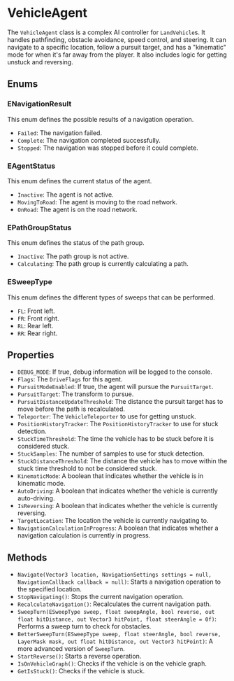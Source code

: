 # VehicleAgent

The `VehicleAgent` class is a complex AI controller for `LandVehicle`s. It handles pathfinding, obstacle avoidance, speed control, and steering. It can navigate to a specific location, follow a pursuit target, and has a "kinematic" mode for when it's far away from the player. It also includes logic for getting unstuck and reversing.

## Enums

### ENavigationResult

This enum defines the possible results of a navigation operation.

-   `Failed`: The navigation failed.
-   `Complete`: The navigation completed successfully.
-   `Stopped`: The navigation was stopped before it could complete.

### EAgentStatus

This enum defines the current status of the agent.

-   `Inactive`: The agent is not active.
-   `MovingToRoad`: The agent is moving to the road network.
-   `OnRoad`: The agent is on the road network.

### EPathGroupStatus

This enum defines the status of the path group.

-   `Inactive`: The path group is not active.
-   `Calculating`: The path group is currently calculating a path.

### ESweepType

This enum defines the different types of sweeps that can be performed.

-   `FL`: Front left.
-   `FR`: Front right.
-   `RL`: Rear left.
-   `RR`: Rear right.

## Properties

-   `DEBUG_MODE`: If true, debug information will be logged to the console.
-   `Flags`: The `DriveFlags` for this agent.
-   `PursuitModeEnabled`: If true, the agent will pursue the `PursuitTarget`.
-   `PursuitTarget`: The transform to pursue.
-   `PursuitDistanceUpdateThreshold`: The distance the pursuit target has to move before the path is recalculated.
-   `Teleporter`: The `VehicleTeleporter` to use for getting unstuck.
-   `PositionHistoryTracker`: The `PositionHistoryTracker` to use for stuck detection.
-   `StuckTimeThreshold`: The time the vehicle has to be stuck before it is considered stuck.
-   `StuckSamples`: The number of samples to use for stuck detection.
-   `StuckDistanceThreshold`: The distance the vehicle has to move within the stuck time threshold to not be considered stuck.
-   `KinematicMode`: A boolean that indicates whether the vehicle is in kinematic mode.
-   `AutoDriving`: A boolean that indicates whether the vehicle is currently auto-driving.
-   `IsReversing`: A boolean that indicates whether the vehicle is currently reversing.
-   `TargetLocation`: The location the vehicle is currently navigating to.
-   `NavigationCalculationInProgress`: A boolean that indicates whether a navigation calculation is currently in progress.

## Methods

-   `Navigate(Vector3 location, NavigationSettings settings = null, NavigationCallback callback = null)`: Starts a navigation operation to the specified location.
-   `StopNavigating()`: Stops the current navigation operation.
-   `RecalculateNavigation()`: Recalculates the current navigation path.
-   `SweepTurn(ESweepType sweep, float sweepAngle, bool reverse, out float hitDistance, out Vector3 hitPoint, float steerAngle = 0f)`: Performs a sweep turn to check for obstacles.
-   `BetterSweepTurn(ESweepType sweep, float steerAngle, bool reverse, LayerMask mask, out float hitDistance, out Vector3 hitPoint)`: A more advanced version of `SweepTurn`.
-   `StartReverse()`: Starts a reverse operation.
-   `IsOnVehicleGraph()`: Checks if the vehicle is on the vehicle graph.
-   `GetIsStuck()`: Checks if the vehicle is stuck.

